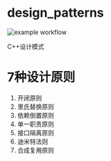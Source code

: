 # design_patterns
![example workflow](https://github.com/tjich/design_patterns/actions/workflows/cmake.yml/badge.svg)

C++设计模式


# 7种设计原则
1. 开闭原则
2. 里氏替换原则
3. 依赖倒置原则
4. 单一职责原则
5. 接口隔离原则
6. 迪米特法则
7. 合成复用原则